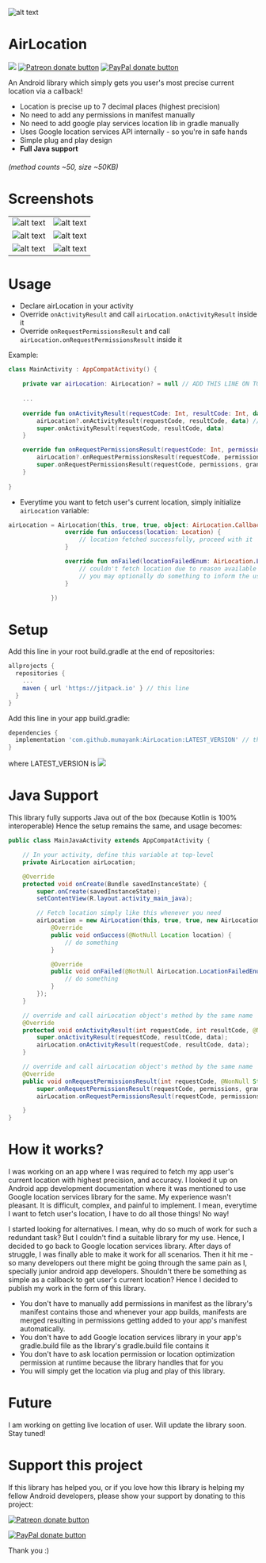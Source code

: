 ![alt text](https://github.com/mumayank/AirLocation/blob/master/image.png "Logo")

# AirLocation
[![](https://jitpack.io/v/mumayank/AirLocation.svg)](https://jitpack.io/#mumayank/AirLocation)
<span class="badge-patreon"><a href="https://www.patreon.com/mumayank" title="Donate to this project using Patreon"><img src="https://img.shields.io/badge/patreon-donate-yellow.svg" alt="Patreon donate button" /></a></span>
<span class="badge-paypal"><a href="https://www.paypal.me/mumayank" title="Donate to this project using Paypal"><img src="https://img.shields.io/badge/paypal-donate-yellow.svg" alt="PayPal donate button" /></a></span>

An Android library which simply gets you user's most precise current location via a callback!
+ Location is precise up to 7 decimal places (highest precision)
+ No need to add any permissions in manifest manually
+ No need to add google play services location lib in gradle manually
+ Uses Google location services API internally - so you're in safe hands
+ Simple plug and play design
+ **Full Java support**

###### (method counts ~50, size ~50KB)

# Screenshots

|   |  |
| ------------- | ------------- |
| ![alt text](https://github.com/mumayank/AirLocation/blob/master/s1.png "Logo")  | ![alt text](https://github.com/mumayank/AirLocation/blob/master/s2.png "Logo")  |
| ![alt text](https://github.com/mumayank/AirLocation/blob/master/s3.png "Logo")  | ![alt text](https://github.com/mumayank/AirLocation/blob/master/s4.png "Logo")  |
| ![alt text](https://github.com/mumayank/AirLocation/blob/master/s5.png "Logo")  | ![alt text](https://github.com/mumayank/AirLocation/blob/master/s6.png "Logo")  |

# Usage

+ Declare airLocation in your activity
+ Override `onActivityResult` and call `airLocation.onActivityResult` inside it
+ Override `onRequestPermissionsResult` and call `airLocation.onRequestPermissionsResult` inside it

Example:

```kotlin
class MainActivity : AppCompatActivity() {

    private var airLocation: AirLocation? = null // ADD THIS LINE ON TOP
    
    ...
    
    override fun onActivityResult(requestCode: Int, resultCode: Int, data: Intent?) {
        airLocation?.onActivityResult(requestCode, resultCode, data) // ADD THIS LINE INSIDE onActivityResult
        super.onActivityResult(requestCode, resultCode, data)
    }

    override fun onRequestPermissionsResult(requestCode: Int, permissions: Array<out String>, grantResults: IntArray) {
        airLocation?.onRequestPermissionsResult(requestCode, permissions, grantResults) // ADD THIS LINE INSIDE onRequestPermissionResult
        super.onRequestPermissionsResult(requestCode, permissions, grantResults)
    }
    
}
```

+ Everytime you want to fetch user's current location, simply initialize `airLocation` variable:
```kotlin
airLocation = AirLocation(this, true, true, object: AirLocation.Callbacks {
                override fun onSuccess(location: Location) {
                    // location fetched successfully, proceed with it
                }

                override fun onFailed(locationFailedEnum: AirLocation.LocationFailedEnum) {
                    // couldn't fetch location due to reason available in locationFailedEnum
                    // you may optionally do something to inform the user, even though the reason may be obvious
                }

            })
```

# Setup

Add this line in your root build.gradle at the end of repositories:

```gradle
allprojects {
  repositories {
    ...
    maven { url 'https://jitpack.io' } // this line
  }
}
  ```
Add this line in your app build.gradle:
```gradle
dependencies {
  implementation 'com.github.mumayank:AirLocation:LATEST_VERSION' // this line
}
```
where LATEST_VERSION is [![](https://jitpack.io/v/mumayank/AirLocation.svg)](https://jitpack.io/#mumayank/AirLocation)

# Java Support
This library fully supports Java out of the box (because Kotlin is 100% interoperable)
Hence the setup remains the same, and usage becomes:
```java
public class MainJavaActivity extends AppCompatActivity {

    // In your activity, define this variable at top-level
    private AirLocation airLocation;

    @Override
    protected void onCreate(Bundle savedInstanceState) {
        super.onCreate(savedInstanceState);
        setContentView(R.layout.activity_main_java);

        // Fetch location simply like this whenever you need
        airLocation = new AirLocation(this, true, true, new AirLocation.Callbacks() {
            @Override
            public void onSuccess(@NotNull Location location) {
                // do something
            }

            @Override
            public void onFailed(@NotNull AirLocation.LocationFailedEnum locationFailedEnum) {
                // do something
            }
        });
    }

    // override and call airLocation object's method by the same name
    @Override
    protected void onActivityResult(int requestCode, int resultCode, @Nullable Intent data) {
        super.onActivityResult(requestCode, resultCode, data);
        airLocation.onActivityResult(requestCode, resultCode, data);
    }

    // override and call airLocation object's method by the same name
    @Override
    public void onRequestPermissionsResult(int requestCode, @NonNull String[] permissions, @NonNull int[] grantResults) {
        super.onRequestPermissionsResult(requestCode, permissions, grantResults);
        airLocation.onRequestPermissionsResult(requestCode, permissions, grantResults);

    }
}
```

# How it works?

I was working on an app where I was required to fetch my app user's current location with highest precision, and accuracy.
I looked it up on Android app development documentation where it was mentioned to use Google location services library for the same. My experience wasn't pleasant. It is difficult, complex, and painful to implement. I mean, everytime I want to fetch user's location, I have to do all those things! No way!

I started looking for alternatives. I mean, why do so much of work for such a redundant task? But I couldn't find a suitable library for my use. Hence, I decided to go back to Google location services library. After days of struggle, I was finally able to make it work for all scenarios. Then it hit me - so many developers out there might be going through the same pain as I, specially junior android app developers. Shouldn't there be something as simple as a callback to get user's current location? Hence I decided to publish my work in the form of this library.

+ You don't have to manually add permissions in manifest as the library's manifest contains those and whenever your app builds, manifests are merged resulting in permissions getting added to your app's manifest automatically.
+ You don't have to add Google location services library in your app's gradle.build file as the library's gradle.build file contains it
+ You don't have to ask location permission or location optimization permission at runtime because the library handles that for you
+ You will simply get the location via plug and play of this library.

# Future

I am working on getting live location of user. Will update the library soon. Stay tuned!

# Support this project

If this library has helped you, or if you love how this library is helping my fellow Android developers, please show your support by donating to this project:

<span class="badge-patreon"><a href="https://www.patreon.com/mumayank" title="Donate to this project using Patreon"><img src="https://img.shields.io/badge/patreon-donate-yellow.svg" alt="Patreon donate button" /></a></span>

<span class="badge-paypal"><a href="https://www.paypal.me/mumayank" title="Donate to this project using Paypal"><img src="https://img.shields.io/badge/paypal-donate-yellow.svg" alt="PayPal donate button" /></a></span>

Thank you :)
